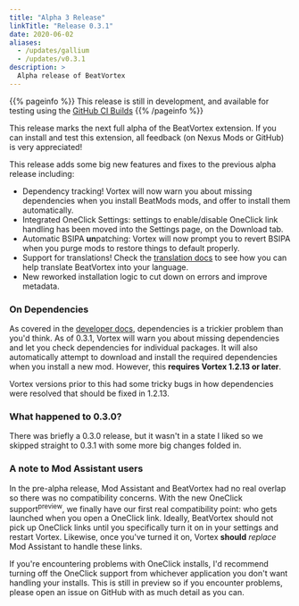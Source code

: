```yaml
---
title: "Alpha 3 Release"
linkTitle: "Release 0.3.1"
date: 2020-06-02
aliases:
  - /updates/gallium
  - /updates/v0.3.1
description: >
  Alpha release of BeatVortex
---
```


{{% pageinfo %}}
This release is still in development, and available for testing using the [GitHub CI Builds](https://github.com/agc93/beatvortex/actions/)
{{% /pageinfo %}}

This release marks the next full alpha of the BeatVortex extension. If you can install and test this extension, all feedback (on Nexus Mods or GitHub) is very appreciated!

This release adds some big new features and fixes to the previous alpha release including:

- Dependency tracking! Vortex will now warn you about missing dependencies when you install BeatMods mods, and offer to install them automatically.
- Integrated OneClick Settings: settings to enable/disable OneClick link handling has been moved into the Settings page, on the Download tab.
- Automatic BSIPA **un**patching: Vortex will now prompt you to revert BSIPA when you purge mods to restore things to default properly.
- Support for translations! Check the [translation docs](/docs/developer/translation) to see how you can help translate BeatVortex into your language.
- New reworked installation logic to cut down on errors and improve metadata.

### On Dependencies

As covered in the [developer docs](/docs/developer/dependencies), dependencies is a trickier problem than you'd think. As of 0.3.1, Vortex will warn you about missing dependencies and let you check dependencies for individual packages. It will also automatically attempt to download and install the required dependencies when you install a new mod. However, this **requires Vortex 1.2.13 or later**.

Vortex versions prior to this had some tricky bugs in how dependencies were resolved that should be fixed in 1.2.13.

### What happened to 0.3.0?

There was briefly a 0.3.0 release, but it wasn't in a state I liked so we skipped straight to 0.3.1 with some more big changes folded in.

### A note to Mod Assistant users

In the pre-alpha release, Mod Assistant and BeatVortex had no real overlap so there was no compatibility concerns. With the new OneClick support<sup>preview</sup>, we finally have our first real compatibility point: who gets launched when you open a OneClick link. Ideally, BeatVortex should not pick up OneClick links until you specifically turn it on in your settings and restart Vortex. Likewise, once you've turned it on, Vortex **should** *replace* Mod Assistant to handle these links. 

If you're encountering problems with OneClick installs, I'd recommend turning off the OneClick support from whichever application you don't want handling your installs. This is still in preview so if you encounter problems, please open an issue on GitHub with as much detail as you can.


